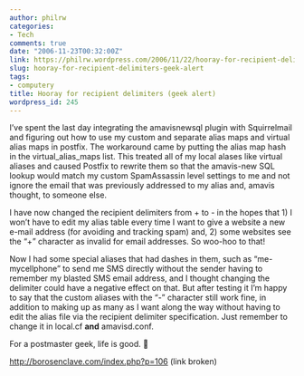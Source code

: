 ```yaml
---
author: philrw
categories:
- Tech
comments: true
date: "2006-11-23T00:32:00Z"
link: https://philrw.wordpress.com/2006/11/22/hooray-for-recipient-delimiters-geek-alert/
slug: hooray-for-recipient-delimiters-geek-alert
tags:
- computery
title: Hooray for recipient delimiters (geek alert)
wordpress_id: 245
---
```


I’ve spent the last day integrating the amavisnewsql plugin with Squirrelmail and figuring out how to use my custom and separate alias maps and virtual alias maps in postfix. The workaround came by putting the alias map hash in the virtual_alias_maps list. This treated all of my local alases like virtual aliases and caused Postfix to rewrite them so that the amavis-new SQL lookup would match my custom SpamAssassin level settings to me and not ignore the email that was previously addressed to my alias and, amavis thought, to someone else.

I have now changed the recipient delimiters from + to - in the hopes that 1) I won’t have to edit my alias table every time I want to give a website a new e-mail address (for avoiding and tracking spam) and, 2) some websites see the “+” character as invalid for email addresses. So woo-hoo to that!

Now I had some special aliases that had dashes in them, such as “me-mycellphone” to send me SMS directly without the sender having to remember my blasted SMS email address, and I thought changing the delimiter could have a negative effect on that. But after testing it I’m happy to say that the custom aliases with the “-” character still work fine, in addition to making up as many as I want along the way without having to edit the alias file via the recipient delimiter specification. Just remember to change it in local.cf **and** amavisd.conf.

For a postmaster geek, life is good. :slightly_smiling_face:

http://borosenclave.com/index.php?p=106 (link broken)

